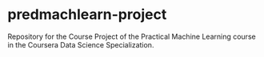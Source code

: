 # predmachlearn-project
Repository for the Course Project of the Practical Machine Learning course in the Coursera Data Science Specialization.
